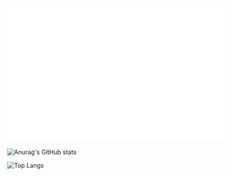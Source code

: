 <a href="#" target="_blank">
  <img src="assets/background.svg" alt="trungquandev-official" />
</a>

![Anurag's GitHub stats](https://github-readme-stats.vercel.app/api?username=anhkiet-201&show_icons=true)

![Top Langs](https://github-readme-stats.vercel.app/api/top-langs/?username=anhkiet-201)

